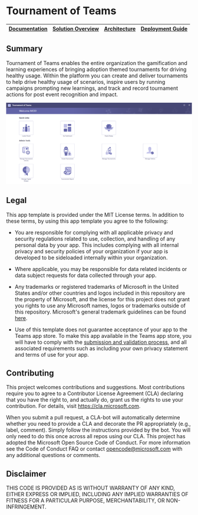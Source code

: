 # Tournament of Teams

| [Documentation](https://github.com/OfficeDev/microsoft-teams-apps-tournament-of-teams/wiki) | [Solution Overview](https://github.com/OfficeDev/microsoft-teams-apps-tournament-of-teams/wiki/Solution-Overview) | [Architecture](https://github.com/OfficeDev/microsoft-teams-apps-tournament-of-teams/wiki/Architecture) | [Deployment Guide](https://github.com/OfficeDev/microsoft-teams-apps-tournament-of-teams/wiki/Deployment-Guide) | 
| ---- | ---- | ---- | ---- |

## Summary

Tournament of Teams enables the entire organization the gamification and learning experiences of bringing adoption themed tournaments for driving healthy usage. Within the platform you can create and deliver tournaments to help drive healthy usage of scenarios, inspire users by running campaigns prompting new learnings, and track and record tournament actions for post event recognition and impact.

![TOT Actions](./Images/AdminScreen1.png)

## Legal

This app template is provided under the MIT License terms. In addition to these terms, by using this app template you agree to the following:

- You are responsible for complying with all applicable privacy and security regulations related to use, collection, and handling of any personal data by your app. This includes complying with all internal privacy and security policies of your organization if your app is developed to be sideloaded internally within your organization.

- Where applicable, you may be responsible for data related incidents or data subject requests for data collected through your app.

- Any trademarks or registered trademarks of Microsoft in the United States and/or other countries and logos included in this repository are the property of Microsoft, and the license for this project does not grant you rights to use any Microsoft names, logos or trademarks outside of this repository. Microsoft's general trademark guidelines can be found [here](https://www.microsoft.com/en-us/legal/intellectualproperty/trademarks/usage/general.aspx).

- Use of this template does not guarantee acceptance of your app to the Teams app store. To make this app available in the Teams app store, you will have to comply with the [submission and validation process](https://docs.microsoft.com/en-us/microsoftteams/platform/concepts/deploy-and-publish/appsource/publish), and all associated requirements such as including your own privacy statement and terms of use for your app.

## Contributing

This project welcomes contributions and suggestions. Most contributions require you to agree to a Contributor License Agreement (CLA) declaring that you have the right to, and actually do, grant us the rights to use your contribution. For details, visit https://cla.microsoft.com.

When you submit a pull request, a CLA-bot will automatically determine whether you need to provide a CLA and decorate the PR appropriately (e.g., label, comment). Simply follow the instructions provided by the bot. You will only need to do this once across all repos using our CLA. This project has adopted the Microsoft Open Source Code of Conduct. For more information see the Code of Conduct FAQ or contact opencode@microsoft.com with any additional questions or comments.

## Disclaimer

THIS CODE IS PROVIDED AS IS WITHOUT WARRANTY OF ANY KIND, EITHER EXPRESS OR IMPLIED, INCLUDING ANY IMPLIED WARRANTIES OF FITNESS FOR A PARTICULAR PURPOSE, MERCHANTABILITY, OR NON-INFRINGEMENT.